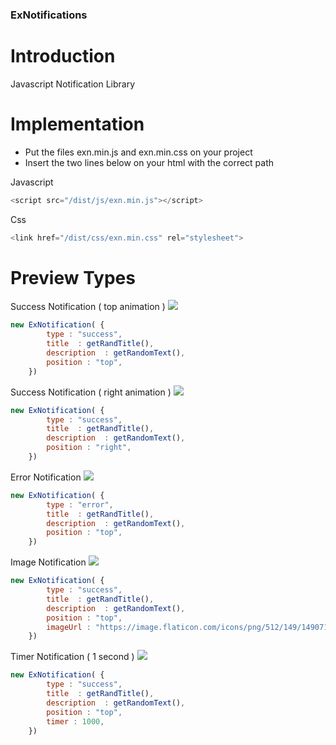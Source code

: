 ### ExNotifications

# Introduction
Javascript Notification Library

# Implementation
 - Put the files exn.min.js and exn.min.css on your project
 - Insert the two lines below on your html with the correct path

Javascript
```js
<script src="/dist/js/exn.min.js"></script>
```
Css
```js
<link href="/dist/css/exn.min.css" rel="stylesheet">
```

# Preview Types

Success Notification ( top animation )
<img src='https://github.com/afonsofcfonseca/ExNotifications/blob/master/gifs/successNormal.gif'>
```js
new ExNotification( {
		type : "success",
		title  : getRandTitle(),
		description  : getRandomText(),
		position : "top",
	})
```

Success Notification ( right animation )
<img src='https://github.com/afonsofcfonseca/ExNotifications/blob/master/gifs/successNormal.gif'>
```js
new ExNotification( {
		type : "success",
		title  : getRandTitle(),
		description  : getRandomText(),
		position : "right",
	})
```

Error Notification
<img src='https://github.com/afonsofcfonseca/ExNotifications/blob/master/gifs/error.gif'>
```js
new ExNotification( {
		type : "error",
		title  : getRandTitle(),
		description  : getRandomText(),
		position : "top",
	})
```

Image Notification
<img src='https://github.com/afonsofcfonseca/ExNotifications/blob/master/gifs/successImage.gif'>
```js
new ExNotification( {
		type : "success",
		title  : getRandTitle(),
		description  : getRandomText(),
		position : "top",
		imageUrl : "https://image.flaticon.com/icons/png/512/149/149071.png",
	})
```

Timer Notification ( 1 second )
<img src='https://github.com/afonsofcfonseca/ExNotifications/blob/master/gifs/successTimer.gif'>
```js
new ExNotification( {
		type : "success",
		title  : getRandTitle(),
		description  : getRandomText(),
		position : "top",
		timer : 1000,
	})
```
